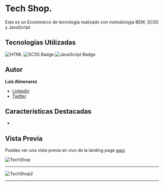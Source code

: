 # Tech Shop.
Este es un Ecommerce de tecnología realizado con metodología BEM, SCSS y JavaScript

## Tecnologías Utilizadas

![HTML](https://img.shields.io/badge/-HTML-ff4500?style=flat&logo=html5&logoColor=white)
![SCSS Badge](https://img.shields.io/badge/-SCSS-CC6699?style=flat&logo=sass&logoColor=white)
![JavaScript Badge](https://img.shields.io/badge/-JavaScript-F7DF1E?style=flat&logo=javascript&logoColor=black)


## Autor

**Luis Almenarez**

* [Linkedin](www.linkedin.com/in/luis-almenarez)
* [Twitter](https://twitter.com/Almeis_Dev)

## Características Destacadas

-

## Vista Previa

Puedes ver una vista previa en vivo de la landing page [aquí](https://futuretechhub.netlify.app/).

![TechShop](https://github.com/Luis-Almenarez/Ecommerce/assets/125621759/640c4c64-3b81-4b7f-9a45-89f86be69ac7)


<hr>

![TechShop2](https://github.com/Luis-Almenarez/Ecommerce/assets/125621759/4f5e5541-4a1c-43d1-ac2b-89a8e61869f1)




<hr>
